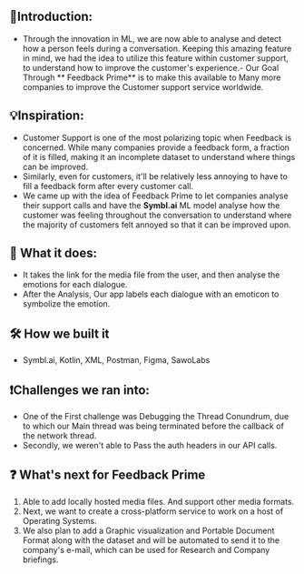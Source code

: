 ## 🥁Introduction:

- Through the innovation in ML, we are now able to analyse and detect how a person feels during a
  conversation. Keeping this amazing feature in mind, we had the idea to utilize this feature within
  customer support, to understand how to improve the customer's experience.- Our Goal Through **
  Feedback Prime** is to make this available to Many more companies to improve the Customer support
  service worldwide.

## 💡Inspiration:

- Customer Support is one of the most polarizing topic when Feedback is concerned. While many
  companies provide a feedback form, a fraction of it is filled, making it an incomplete dataset to
  understand where things can be improved.
- Similarly, even for customers, it'll be relatively less annoying to have to fill a feedback form
  after every customer call.
- We came up with the idea of Feedback Prime to let companies analyse their support calls and have
  the **Symbl.ai** ML model analyse how the customer was feeling throughout the conversation to
  understand where the majority of customers felt annoyed so that it can be improved upon.

## 💬 What it does:

- It takes the link for the media file from the user, and then analyse the emotions for each
  dialogue.
- After the Analysis, Our app labels each dialogue with an emoticon to symbolize the emotion.

## 🛠 How we built it

- Symbl.ai, Kotlin, XML, Postman, Figma, SawoLabs

## ❗Challenges we ran into:

- One of the First challenge was Debugging the Thread Conundrum, due to which our Main thread was
  being terminated before the callback of the network thread.
- Secondly, we weren't able to Pass the auth headers in our API calls.

## ❓ What's next for Feedback Prime

1. Able to add locally hosted media files. And support other media formats.
2. Next, we want to create a cross-platform service to work on a host of Operating Systems.
3. We also plan to add a Graphic visualization and Portable Document Format along with the dataset and
   will be automated to send it to the company's e-mail, which can be used for Research and Company
   briefings.
   
##
